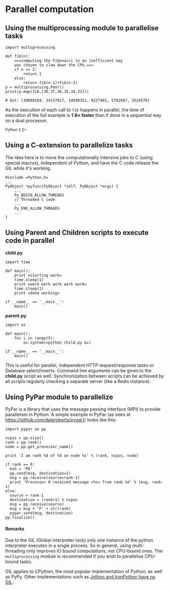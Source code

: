 # Parallel computation




## Using the multiprocessing module to parallelise tasks


```
import multiprocessing

def fib(n):
    ===computing the Fibonacci in an inefficient way
    was chosen to slow down the CPU.===
    if n <= 2:
        return 1
    else:
        return fib(n-1)+fib(n-2) 
p = multiprocessing.Pool() 
print(p.map(fib,[38,37,36,35,34,33]))

# Out: [39088169, 24157817, 14930352, 9227465, 5702887, 3524578]

```

As the execution of each call to `fib` happens in parallel, the time of execution of the full example is **1.8× faster** than if done in a sequential way on a dual processor.

<sub>Python 2.2+</sub>



## Using a C-extension to parallelize tasks


The idea here is to move the computationally intensive jobs to C (using special macros), independent of Python, and have the C code release the GIL while it's working.

```
#include =Python.h=
...
PyObject *pyfunc(PyObject *self, PyObject *args) {
    ...
    Py_BEGIN_ALLOW_THREADS
    // Threaded C code
    ...
    Py_END_ALLOW_THREADS
    ...
}

```



## Using Parent and Children scripts to execute code in parallel


**child.py**

```
import time

def main():
    print =starting work=
    time.sleep(1)
    print =work work work work work=
    time.sleep(1)
    print =done working=

if __name__ == '__main__':
    main()

```

**parent.py**

```
import os

def main():
    for i in range(5):
        os.system(=python child.py &=)

if __name__ == '__main__':
    main()

```

This is useful for parallel, independent HTTP request/response tasks or Database select/inserts. Command line arguments can be given to the **child.py** script as well. Synchronization between scripts can be achieved by all scripts regularly checking a separate server (like a Redis instance).



## Using PyPar module to parallelize


PyPar is a library that uses the message passing interface (MPI) to provide
parallelism in Python. A simple example in PyPar (as seen at [https://github.com/daleroberts/pypar)](https://github.com/daleroberts/pypar)) looks like this:

```
import pypar as pp

ncpus = pp.size()
rank = pp.rank()
node = pp.get_processor_name()

print 'I am rank %d of %d on node %s' % (rank, ncpus, node)

if rank == 0:
  msh = 'P0'
  pp.send(msg, destination=1)
  msg = pp.receive(source=rank-1)
  print 'Processor 0 received message =%s= from rank %d' % (msg, rank-1)
else:
  source = rank-1
  destination = (rank+1) % ncpus
  msg = pp.receive(source)
  msg = msg + 'P' + str(rank)
  pypar.send(msg, destination)
pp.finalize()

```



#### Remarks


Due to the GIL (Global interpreter lock) only one instance of the python interpreter executes in a single process. So in general, using multi-threading only improves IO bound computations, not CPU-bound ones. The `multiprocessing` module is recommended if you wish to parallelise CPU-bound tasks.

GIL applies to CPython, the most popular implementation of Python, as well as PyPy. Other implementations such as [Jython and IronPython have no GIL](https://wiki.python.org/moin/GlobalInterpreterLock).

